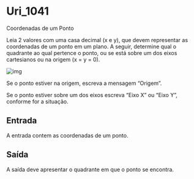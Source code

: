 # Uri_1041
Coordenadas de um Ponto

Leia 2 valores com uma casa decimal (x e y), que devem representar as coordenadas de um ponto em um plano. A seguir, determine qual o quadrante ao qual pertence o ponto, ou se está sobre um dos eixos cartesianos ou na origem (x = y = 0).

![img](https://resources.urionlinejudge.com.br/gallery/images/problems/UOJ_1041.png)

Se o ponto estiver na origem, escreva a mensagem “Origem”.

Se o ponto estiver sobre um dos eixos escreva “Eixo X” ou “Eixo Y”, conforme for a situação.

## Entrada

A entrada contem as coordenadas de um ponto.

## Saída

A saída deve apresentar o quadrante em que o ponto se encontra.
